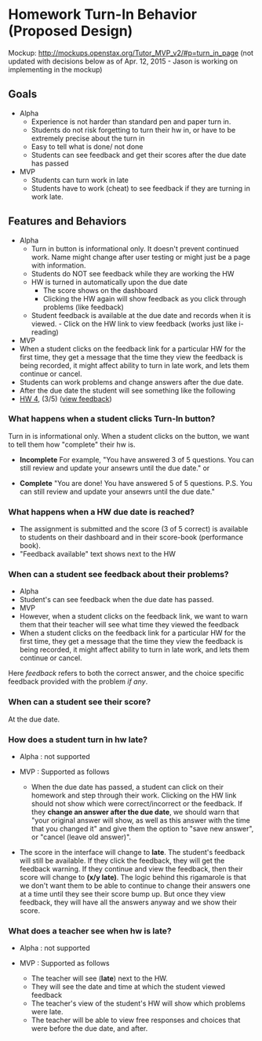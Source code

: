 # Homework Turn-In Behavior (Proposed Design)

Mockup: http://mockups.openstax.org/Tutor_MVP_v2/#p=turn_in_page
(not updated with decisions below as of Apr. 12, 2015 - Jason is working on implementing in the mockup)

## Goals
 - Alpha
   - Experience is not harder than standard pen and paper turn in. 
   - Students do not risk forgetting to turn their hw in, or have to be extremely precise about the turn in
   - Easy to tell what is done/ not done
   - Students can see feedback and get their scores after the due date has passed
 - MVP 
   - Students can turn work in late
   - Students have to work (cheat) to see feedback if they are turning in work late.

## Features and Behaviors

- Alpha 
  - Turn in button is informational only. It doesn't prevent continued work. Name might change after user testing or might just be a page with information.
  - Students do NOT see feedback while they are working the HW
  - HW is turned in automatically upon the due date
    - The score shows on the dashboard
    - Clicking the HW again will show feedback as you click through problems (like feedback)
  - Student feedback is available at the due date and records when it is viewed. - Click on the HW link to view feedback (works just like i-reading)
- MVP
 - When a student clicks on the feedback link for a particular HW for the first time, they get a message that the time they view the feedback is being recorded, it might affect ability to turn in late work, and lets them continue or cancel.
 - Students can work problems and change answers after the due date.
  - After the due date the student will see something like the following 
   - [HW 4](bogus.com), (3/5) ([view feedback](bogus.com))

### What happens when a **student clicks Turn-In button**?
Turn in is informational only. When a student clicks on the button, we want to tell them how "complete" their hw is. 

 - **Incomplete** For example, "You have answered 3 of 5 questions. You can still review and update your ansewrs until the due date." or 

 - **Complete** "You are done! You have answered 5 of 5 questions. P.S. You can still review and update your ansewrs until the due date." 

### What happens when a **HW due date is reached**?

- The assignment is submitted and the score (3 of 5 correct) is available to students on their dashboard and in their score-book (performance book). 
- "Feedback available" text shows next to the HW

### When can a student **see feedback** about their problems?

 - Alpha
  - Student's can see feedback when the due date has passed. 
 - MVP
  - However, when a student clicks on the feedback link, we want to warn them that their teacher will see what time they viewed the feedback
  - When a student clicks on the feedback link for a particular HW for the first time, they get a message that the time they view the feedback is being recorded, it might affect ability to turn in late work, and lets them continue or cancel.

Here *feedback* refers to both the correct answer, and the choice specific feedback provided with the problem *if any*. 

### When can a student **see their score**?

At the due date.

### How does a student **turn in hw late**?

 - Alpha : not supported

 - MVP : Supported as follows
   - When the due date has passed, a student can click on their homework and step through their work. Clicking on the HW link should not show which were correct/incorrect or the feedback. If they **change an answer after the due date**, we should warn that "your original answer will show, as well as this answer with the time that you changed it" and give them the option to "save new answer", or "cancel (leave old answer)".
  - The score in the interface will change to **late**. The student's feedback will still be available. If they click the feedback, they will get the feedback warning. If they continue and view the feedback, then their score will change to **(x/y late)**. The logic behind this rigamarole is that we don't want them to be able to continue to change their answers one at a time until they see their score bump up. But once they view feedback, they will have all the answers anyway and we show their score.

### What does a **teacher see when hw is late**?

 - Alpha : not supported

 - MVP : Supported as follows
   - The teacher will see (**late**) next to the HW. 
   -  They will see the date and time at which the student viewed feedback
   - The teacher's view of the student's HW will show which problems were late.
   - The teacher will be able to view free responses and choices that were before the due date, and after. 

 


